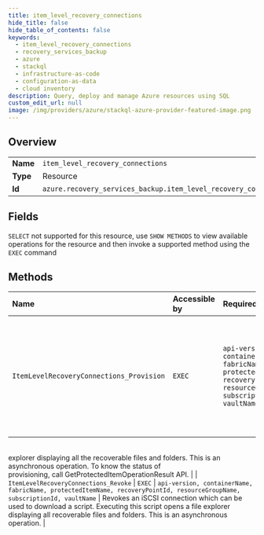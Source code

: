 ```yaml
---
title: item_level_recovery_connections
hide_title: false
hide_table_of_contents: false
keywords:
  - item_level_recovery_connections
  - recovery_services_backup
  - azure    
  - stackql
  - infrastructure-as-code
  - configuration-as-data
  - cloud inventory
description: Query, deploy and manage Azure resources using SQL
custom_edit_url: null
image: /img/providers/azure/stackql-azure-provider-featured-image.png
---
```

  
    

## Overview
<table><tbody>
<tr><td><b>Name</b></td><td><code>item_level_recovery_connections</code></td></tr>
<tr><td><b>Type</b></td><td>Resource</td></tr>
<tr><td><b>Id</b></td><td><code>azure.recovery_services_backup.item_level_recovery_connections</code></td></tr>
</tbody></table>

## Fields
`SELECT` not supported for this resource, use `SHOW METHODS` to view available operations for the resource and then invoke a supported method using the `EXEC` command  
## Methods
| Name | Accessible by | Required Params | Description |
|:-----|:--------------|:----------------|:------------|
| `ItemLevelRecoveryConnections_Provision` | `EXEC` | `api-version, containerName, fabricName, protectedItemName, recoveryPointId, resourceGroupName, subscriptionId, vaultName` | Provisions a script which invokes an iSCSI connection to the backup data. Executing this script opens a file<br />explorer displaying all the recoverable files and folders. This is an asynchronous operation. To know the status of<br />provisioning, call GetProtectedItemOperationResult API. |
| `ItemLevelRecoveryConnections_Revoke` | `EXEC` | `api-version, containerName, fabricName, protectedItemName, recoveryPointId, resourceGroupName, subscriptionId, vaultName` | Revokes an iSCSI connection which can be used to download a script. Executing this script opens a file explorer<br />displaying all recoverable files and folders. This is an asynchronous operation. |
